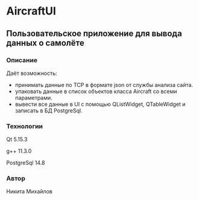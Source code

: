 # AircraftUI

## Пользовательское приложение для вывода данных о самолёте

### Описание

Даёт возможность:

- принимать данные по TCP в формате json от службы анализа сайта.
- упаковать данные в список объектов класса Aircraft со всеми параметрами.
- вывести все данные в UI с помощью QListWidget, QTableWidget и записать в БД PostgreSql.

### Технологии

Qt 5.15.3

g++ 11.3.0

PostgreSql 14.8

### Автор

Никита Михайлов
